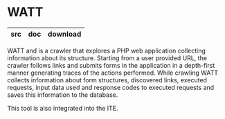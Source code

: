 # WATT #

| src | doc | download |
|:----|:----|:---------|

WATT and is a crawler that explores a PHP web application collecting information about its structure. Starting from a user provided URL, the crawler follows links and submits forms in the application in a depth-first manner generating traces of the actions performed. While crawling WATT collects information about form structures, discovered links, executed requests, input data used and response codes to executed requests and saves this information to the database.

This tool is also integrated into the ITE.